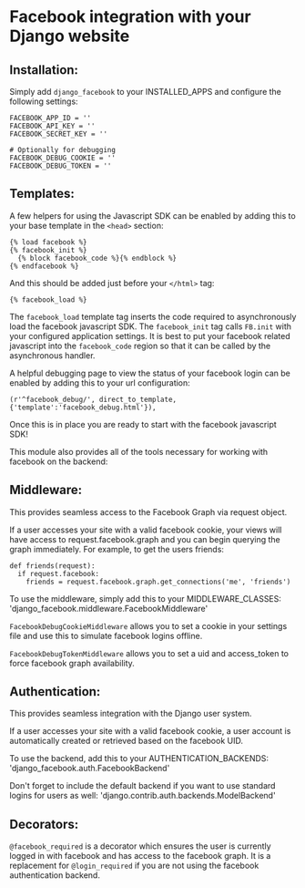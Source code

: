Facebook integration with your Django website
=============================================

Installation:
------------
Simply add ``django_facebook`` to your INSTALLED_APPS and configure
the following settings:

    FACEBOOK_APP_ID = ''
    FACEBOOK_API_KEY = ''
    FACEBOOK_SECRET_KEY = ''
    
    # Optionally for debugging
    FACEBOOK_DEBUG_COOKIE = ''
    FACEBOOK_DEBUG_TOKEN = ''


Templates:
---------
A few helpers for using the Javascript SDK can be enabled by adding
this to your base template in the ``<head>`` section:

    {% load facebook %}
    {% facebook_init %}
      {% block facebook_code %}{% endblock %}
    {% endfacebook %}

And this should be added just before your ``</html>`` tag:

    {% facebook_load %}
    
The ``facebook_load`` template tag inserts the code required to
asynchronously load the facebook javascript SDK. The ``facebook_init``
tag calls ``FB.init`` with your configured application settings. It is
best to put your facebook related javascript into the ``facebook_code``
region so that it can be called by the asynchronous handler.


A helpful debugging page to view the status of your facebook login can
be enabled by adding this to your url configuration:

    (r'^facebook_debug/', direct_to_template, {'template':'facebook_debug.html'}),  


Once this is in place you are ready to start with the facebook javascript SDK!

This module also provides all of the tools necessary for working with facebook
on the backend:


Middleware:
----------
This provides seamless access to the Facebook Graph via request object.

If a user accesses your site with a valid facebook cookie, your views
will have access to request.facebook.graph and you can begin querying
the graph immediately. For example, to get the users friends:

    def friends(request):
      if request.facebook:
        friends = request.facebook.graph.get_connections('me', 'friends')
        
To use the middleware, simply add this to your MIDDLEWARE_CLASSES:
    'django_facebook.middleware.FacebookMiddleware'


``FacebookDebugCookieMiddleware`` allows you to set a cookie in your settings
file and use this to simulate facebook logins offline.

``FacebookDebugTokenMiddleware`` allows you to set a uid and access_token to
force facebook graph availability.


Authentication:
--------------
This provides seamless integration with the Django user system.

If a user accesses your site with a valid facebook cookie, a user
account is automatically created or retrieved based on the facebook UID.

To use the backend, add this to your AUTHENTICATION_BACKENDS:
    'django_facebook.auth.FacebookBackend'
  
Don't forget to include the default backend if you want to use standard
logins for users as well:
    'django.contrib.auth.backends.ModelBackend'


Decorators:
----------
``@facebook_required`` is a decorator which ensures the user is currently
logged in with facebook and has access to the facebook graph. It is a replacement
for ``@login_required`` if you are not using the facebook authentication backend.
